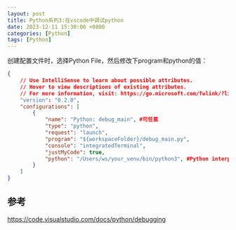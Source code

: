 ```yaml
---
layout: post
title: Python系列3:在vscode中调试python
date: 2023-12-11 15:30:00 +0800
categories: [Python]
tags: [Python]
---
```


创建配置文件时，选择Python File，然后修改下program和python的值：

```json
{
    // Use IntelliSense to learn about possible attributes.
    // Hover to view descriptions of existing attributes.
    // For more information, visit: https://go.microsoft.com/fwlink/?linkid=830387
    "version": "0.2.0",
    "configurations": [
        {
            "name": "Python: debug_main", #可任意
            "type": "python",
            "request": "launch",
            "program": "${workspaceFolder}/debug_main.py",
            "console": "integratedTerminal",
            "justMyCode": true,
            "python": "/Users/ws/your_venv/bin/python3", #Python interpreter
        }
    ]
}
```

## 参考
<https://code.visualstudio.com/docs/python/debugging>